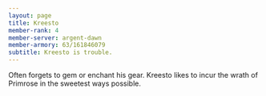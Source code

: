 ```yaml
---
layout: page
title: Kreesto
member-rank: 4
member-server: argent-dawn
member-armory: 63/161846079
subtitle: Kreesto is trouble.
---
```


Often forgets to gem or enchant his gear.  Kreesto likes to incur the wrath of Primrose in the sweetest ways possible.

